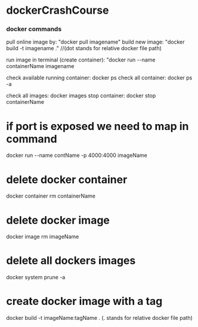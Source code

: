 # dockerCrashCourse

### docker commands

pull online image by: "docker pull imagename"
build new image: "docker build -t imagename ." //(dot stands for relative docker file path)

run image in terminal (create container): "docker run --name containerName imagename

check available running container: docker ps
check all container: docker ps -a

check all images: docker images
stop container: docker stop containerName

# if port is exposed we need to map in command

docker run --name contName -p 4000:4000 imageName

# delete docker container

docker container rm containerName

# delete docker image

docker image rm imageName

# delete all dockers images

docker system prune -a

# create docker image with a tag

docker build -t imageName:tagName .
(. stands for relative docker file path)
